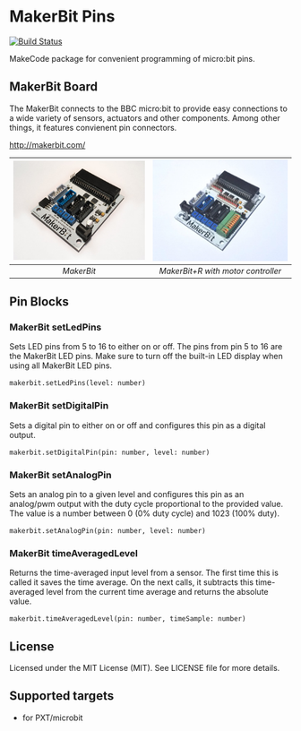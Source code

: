 # MakerBit Pins

[![Build Status](https://travis-ci.org/1010Technologies/pxt-makerbit-pins.svg?branch=master)](https://travis-ci.org/1010Technologies/pxt-makerbit-pins)

MakeCode package for convenient programming of micro:bit pins.

## MakerBit Board

The MakerBit connects to the BBC micro:bit to provide easy connections to a wide variety of sensors, actuators and other components. Among other things, it features convienent pin connectors.

http://makerbit.com/

| ![MakerBit](https://github.com/1010Technologies/pxt-makerbit/raw/master/MakerBit.png "MakerBit") | ![MakerBit+R](https://github.com/1010Technologies/pxt-makerbit/raw/master/MakerBit+R.png "MakerBit+R") |
| :----------------------------------------------------------------------------------------------: | :----------------------------------------------------------------------------------------------------: |
|                                            _MakerBit_                                            |                                   _MakerBit+R with motor controller_                                   |

## Pin Blocks

### MakerBit setLedPins

Sets LED pins from 5 to 16 to either on or off.
The pins from pin 5 to 16 are the MakerBit LED pins.
Make sure to turn off the built-in LED display when using all MakerBit LED pins.

```sig
makerbit.setLedPins(level: number)
```

### MakerBit setDigitalPin

Sets a digital pin to either on or off and configures this pin as a digital output.

```sig
makerbit.setDigitalPin(pin: number, level: number)
```

### MakerBit setAnalogPin

Sets an analog pin to a given level and configures this pin as an analog/pwm output with the duty cycle proportional to the provided value. The value is a number between 0 (0% duty cycle) and 1023 (100% duty).

```sig
makerbit.setAnalogPin(pin: number, level: number)
```

### MakerBit timeAveragedLevel

Returns the time-averaged input level from a sensor. The first time this is called it saves the time average. On the next calls, it subtracts this time-averaged level from the current time average and returns the absolute value.

```sig
makerbit.timeAveragedLevel(pin: number, timeSample: number)
```

## License

Licensed under the MIT License (MIT). See LICENSE file for more details.

## Supported targets

- for PXT/microbit

